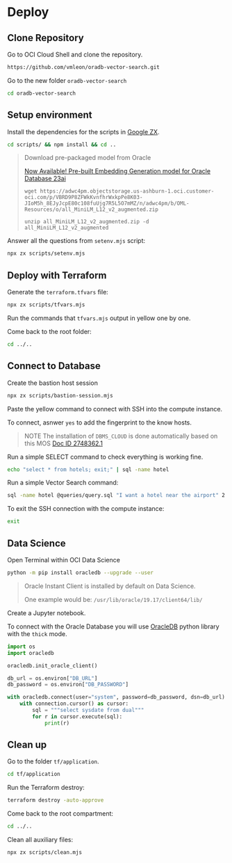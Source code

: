 # Deploy

## Clone Repository

Go to OCI Cloud Shell and clone the repository.

```bash
https://github.com/vmleon/oradb-vector-search.git
```

Go to the new folder `oradb-vector-search`

```bash
cd oradb-vector-search
```

## Setup environment

Install the dependencies for the scripts in [Google ZX](https://google.github.io/zx/).

```bash
cd scripts/ && npm install && cd ..
```

> Download pre-packaged model from Oracle
>
> [Now Available! Pre-built Embedding Generation model for Oracle Database 23ai](https://blogs.oracle.com/machinelearning/post/use-our-prebuilt-onnx-model-now-available-for-embedding-generation-in-oracle-database-23ai)
>
> `wget https://adwc4pm.objectstorage.us-ashburn-1.oci.customer-oci.com/p/VBRD9P8ZFWkKvnfhrWxkpPe8K03-JIoM5h_8EJyJcpE80c108fuUjg7R5L5O7mMZ/n/adwc4pm/b/OML-Resources/o/all_MiniLM_L12_v2_augmented.zip`
>
> `unzip all_MiniLM_L12_v2_augmented.zip -d all_MiniLM_L12_v2_augmented`

Answer all the questions from `setenv.mjs` script:

```bash
npx zx scripts/setenv.mjs
```

## Deploy with Terraform

Generate the `terraform.tfvars` file:

```bash
npx zx scripts/tfvars.mjs
```

Run the commands that `tfvars.mjs` output in yellow one by one.

Come back to the root folder:

```bash
cd ../..
```

## Connect to Database

Create the bastion host session

```bash
npx zx scripts/bastion-session.mjs
```

Paste the yellow command to connect with SSH into the compute instance.

To connect, asnwer `yes` to add the fingerprint to the know hosts.

> NOTE The installation of `DBMS_CLOUD` is done automatically based on this MOS [Doc ID 2748362.1](https://support.oracle.com/rs?type=doc&id=2748362.1)

Run a simple SELECT command to check everything is working fine.

```bash
echo "select * from hotels; exit;" | sql -name hotel
```

Run a simple Vector Search command:

```bash
sql -name hotel @queries/query.sql "I want a hotel near the airport" 2
```

To exit the SSH connection with the compute instance:

```bash
exit
```

## Data Science

Open Terminal within OCI Data Science

```bash
python -m pip install oracledb --upgrade --user
```

> Oracle Instant Client is installed by default on Data Science.
>
> One example would be:
> `/usr/lib/oracle/19.17/client64/lib/`

Create a Jupyter notebook.

To connect with the Oracle Database you will use [OracleDB](https://python-oracledb.readthedocs.io/en/latest/) python library with the `thick` mode.

```python
import os
import oracledb

oracledb.init_oracle_client()
```

```python
db_url = os.environ["DB_URL"]
db_password = os.environ["DB_PASSWORD"]
```

```python
with oracledb.connect(user="system", password=db_password, dsn=db_url) as connection:
    with connection.cursor() as cursor:
        sql = """select sysdate from dual"""
        for r in cursor.execute(sql):
            print(r)
```

## Clean up

Go to the folder `tf/application`.

```bash
cd tf/application
```

Run the Terraform destroy:

```bash
terraform destroy -auto-approve
```

Come back to the root compartment:

```bash
cd ../..
```

Clean all auxiliary files:

```bash
npx zx scripts/clean.mjs
```
